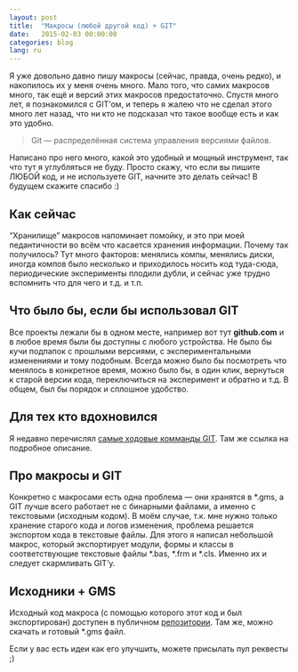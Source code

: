 ```yaml
---
layout: post
title:  "Макросы (любой другой код) + GIT"
date:   2015-02-03 00:00:00
categories: blog
lang: ru
---
```


Я уже довольно давно пишу макросы (сейчас, правда, очень редко), и накопилось их у меня очень много. Мало того, что самих макросов много, так ещё и версий этих макросов предостаточно. Спустя много лет, я познакомился с GIT’ом, и теперь я жалею что не сделал этого много лет назад, что ни кто не подсказал что такое вообще есть и как это удобно.

> Git — распределённая система управления версиями файлов.

Написано про него много, какой это удобный и мощный инструмент, так что тут я углубляться не буду. Просто скажу, что если вы пишите ЛЮБОЙ код, и не используете GIT, начните это делать сейчас! В будущем скажите спасибо :)

## Как сейчас

“Хранилище” макросов напоминает помойку, и это при моей педантичности во всём что касается хранения информации. Почему так получилось? Тут много факторов: менялись компы, менялись диски, иногда компов было несколько и приходилось носить код туда-сюда, периодические эксперименты плодили дубли, и сейчас уже трудно вспомнить что для чего и т.д. и т.п.

## Что было бы, если бы использовал GIT

Все проекты лежали бы в одном месте, например вот тут **github.com** и в любое время были бы доступны с любого устройства. Не было бы кучи подпапок с прошлыми версиями, с экспериментальными изменениями и тому подобным. Всегда можно было бы посмотреть что менялось в конкретное время, можно было бы, в один клик, вернуться к старой версии кода, переключиться на эксперимент и обратно и т.д. В общем, был бы порядок и сплошное удобство.

## Для тех кто вдохновился

Я недавно перечислял [самые ходовые комманды GIT](https://gist.github.com/cdrpro/f01cc1a5a008436387fa). Там же ссылка на подробное описание.

## Про макросы и GIT

Конкретно с макросами есть одна проблема — они хранятся в *.gms, а GIT лучше всего работает не с бинарными файлами, а именно с текстовыми (исходным кодом). В моём случае, т.к. мне нужно только хранение старого кода и логов изменения, проблема решается экспортом кода в текстовые файлы. Для этого я написал небольшой макрос, который экспортирует модули, формы и классы в соответствующие текстовые файлы *.bas, *.frm и *.cls. Именно их и следует скармливать GIT’у.

## Исходники + GMS

Исходный код макроса (с помощью которого этот код и был экспортирован) доступен в публичном [репозитории](https://github.com/cdrpro-macros/gms-code-export). Там же, можно скачать и готовый *.gms файл.

Если у вас есть идеи как его улучшить, можете присылать пул реквесты ;)

